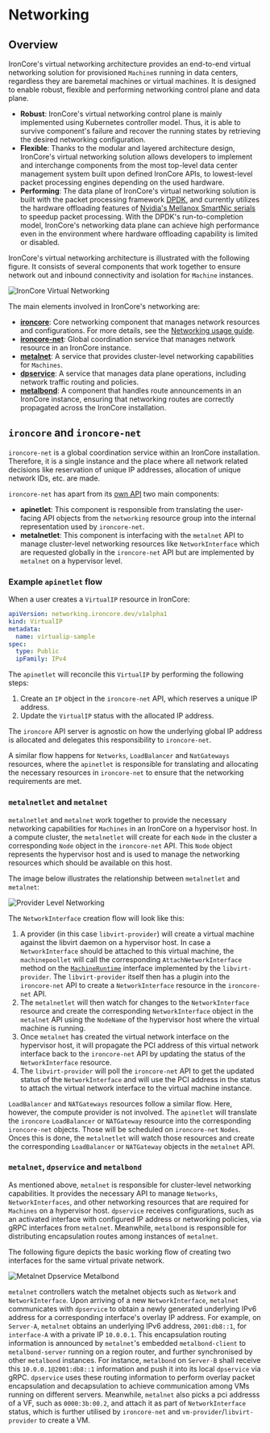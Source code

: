 # Networking

## Overview

IronCore's virtual networking architecture provides an end-to-end virtual networking solution for provisioned `Machine`s running in data centers, regardless they are baremetal machines or virtual machines. It is designed to enable robust, flexible and performing networking control plane and data plane.

- **Robust**: IronCore's virtual networking control plane is mainly implemented using Kubernetes controller model. Thus, it is able to survive component's failure and recover the running states by retrieving the desired networking configuration.
- **Flexible**: Thanks to the modular and layered architecture design, IronCore's virtual networking solution allows developers to implement and interchange components from the most top-level data center management system built upon defined IronCore APIs, to lowest-level packet processing engines depending on the used hardware.
- **Performing**: The data plane of IronCore's virtual networking solution is built with the packet processing framework [DPDK](https://www.dpdk.org), and currently utilizes the hardware offloading features of [Nvidia's Mellanox SmartNic serials](https://www.nvidia.com/en-us/networking/ethernet-adapters/) to speedup packet processing. With the DPDK's run-to-completion model, IronCore's networking data plane can achieve high performance even in the environment where hardware offloading capability is limited or disabled.

IronCore's virtual networking architecture is illustrated with the following figure. It consists of several components that work together to ensure network out and inbound connectivity and isolation for `Machine` instances.

![IronCore Virtual Networking](/ironcore-net-overview.png)

The main elements involved in IronCore's networking are:
- [**ironcore**](https://github.com/ironcore-dev/ironcore): Core networking component that manages network resources and configurations. For more details, see the 
  [Networking usage guide](/iaas/usage-guides/networking).
- [**ironcore-net**](https://github.com/ironcore-dev/ironcore-net): Global coordination service that manages network resource in an IronCore instance.
- [**metalnet**](https://github.com/ironcore-dev/metalnet): A service that provides cluster-level networking capabilities for `Machines`.
- [**dpservice**](https://github.com/ironcore-dev/dpservice): A service that manages data plane operations, including network traffic routing and policies.
- [**metalbond**](https://github.com/ironcore-dev/metalbond): A component that handles route announcements in an IronCore instance, ensuring that networking routes are
    correctly propagated across the IronCore installation.

## `ironcore` and `ironcore-net`

`ironcore-net` is a global coordination service within an IronCore installation. Therefore, it is a single instance and 
the place where all network related decisions like reservation of unique IP addresses, allocation of unique network IDs, etc. are made.

`ironcore-net` has apart from its [own API](https://github.com/ironcore-dev/ironcore-net/tree/main/api/core/v1alpha1) two main components:
- **apinetlet**: This component is responsible from translating the user-facing API objects from the `networking` resource group into the 
  internal representation used by `ironcore-net`. 
- **metalnetlet**: This component is interfacing with the `metalnet` API to manage cluster-level networking resources like `NetworkInterface` which
  are requested globally in the `ironcore-net` API but are implemented by `metalnet` on a hypervisor level.

### Example `apinetlet` flow

When a user creates a `VirtualIP` resource in IronCore:

```yaml
apiVersion: networking.ironcore.dev/v1alpha1
kind: VirtualIP
metadata:
  name: virtualip-sample
spec:
  type: Public
  ipFamily: IPv4
```

The `apinetlet` will reconcile this `VirtualIP` by performing the following steps:
1. Create an `IP` object in the `ironcore-net` API, which reserves a unique IP address.
2. Update the `VirtualIP` status with the allocated IP address.

The `ironcore` API server is agnostic on how the underlying global IP address is allocated and delegates this responsibility 
to `ironcore-net`.

A similar flow happens for `Networks`, `LoadBalancer` and `NatGateways` resources, where the `apinetlet` is responsible
for translating and allocating the necessary resources in `ironcore-net` to ensure that the networking requirements are met.

### `metalnetlet` and `metalnet`

`metalnetlet` and `metalnet` work together to provide the necessary networking capabilities for `Machines` in an IronCore on 
a hypervisor host. In a compute cluster, the `metalnetlet` will create for each `Node` in the cluster a corresponding
`Node` object in the `ironcore-net` API. This `Node` object represents the hypervisor host and is used to manage the networking resources
which should be available on this host.

The image below illustrates the relationship between `metalnetlet` and `metalnet`:

![Provider Level Networking](/provider-networking.png)

The `NetworkInterface` creation flow will look like this:
1. A provider (in this case `libvirt-provider`) will create a virtual machine against the libvirt daemon on a hypervisor host.
In case a `NetworkInterface` should be attached to this virtual machine, the `machinepoollet` will call the corresponding
`AttachNetworkInterface` method on the [`MachineRuntime`](/iaas/architecture/runtime-interface#machineruntime-interface) 
interface implemented by the `libvirt-provider`. The `libvirt-provider` itself then has a plugin into the `ironcore-net` 
API to create a `NetworkInterface` resource in the `ironcore-net` API.
2. The `metalnetlet` will then watch for changes to the `NetworkInterface` resource and create the corresponding `NetworkInterface` 
object in the `metalnet` API using the `NodeName` of the hypervisor host where the virtual machine is running.
3. Once `metalnet` has created the virtual network interface on the hypervisor host, it will propagate the PCI address of this
virtual network interface back to the `ironcore-net` API by updating the status of the `NetworkInterface` resource.
4. The `libvirt-provider` will poll the `ironcore-net` API to get the updated status of the `NetworkInterface` and will 
use the PCI address in the status to attach the virtual network interface to the virtual machine instance.

`LoadBalancer` and `NATGateways` resources follow a similar flow. Here, however, the compute provider is not involved. 
The `apinetlet` will translate the `ironcore` `LoadBalancer` or `NATGateway` resource into the corresponding `ironcore-net`
objects. Those will be scheduled on `ironcore-net` `Nodes`. Onces this is done, the `metalnetlet` will watch those resources
and create the corresponding `LoadBalancer` or `NATGateway` objects in the `metalnet` API.

### `metalnet`, `dpservice` and `metalbond`

As mentioned above, `metalnet` is responsible for cluster-level networking capabilities. It provides the necessary API
to manage `Networks`, `NetworkInterfaces`, and other networking resources that are required for `Machines` on a hypervisor host. `dpservice` receives configurations, such as an activated interface with configured IP address or networking policies, via gRPC interfaces from `metalnet`. Meanwhile, `metalbond` is responsible for distributing encapsulation routes among instances of `metalnet`. 

The following figure depicts the basic working flow of creating two interfaces for the same virtual private network. 

![Metalnet Dpservice Metalbond](/metalnet-dpservice-metalbond.png)

`metalnet` controllers watch the metalnet objects such as `Network` and `NetworkInterface`. Upon arriving of a new `NetworkInterface`, `metalnet` communicates with `dpservice` to obtain a newly generated underlying IPv6 address for a corresponding interface's overlay IP address. For example, on `Server-A`, `metalnet` obtains an underlying IPv6 address, `2001:db8::1`, for `interface-A` with a private IP `10.0.0.1`. This encapsulation routing information is announced by `metalnet`'s embedded `metalbond-client` to `metalbond-server` running on a region router, and further synchronised by other `metalbond` instances. For instance, `metalbond` on `Server-B` shall receive this `10.0.0.1@2001:db8::1` information and push it into its local `dpservice` via gRPC. `dpservice` uses these routing information to perform overlay packet encapsulation and decapsulation to achieve communication among VMs running on different servers. Meanwhile, `metalnet` also picks a pci addresss of a VF, such as `0000:3b:00.2`, and attach it as part of `NetworkInterface` status, which is further utilised by `ironcore-net` and `vm-provider`/`libvirt-provider` to create a VM.
